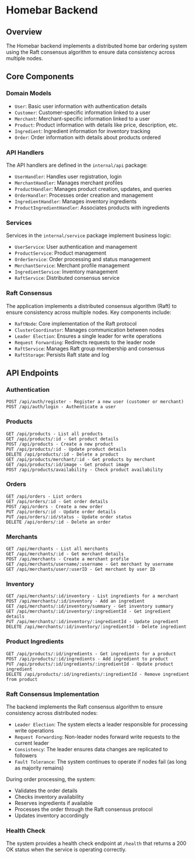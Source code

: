 # Homebar Backend

## Overview

The Homebar backend implements a distributed home bar ordering system using the Raft consensus algorithm to ensure data consistency across multiple nodes. 


## Core Components

### Domain Models
- `User`: Basic user information with authentication details
- `Customer`: Customer-specific information linked to a user
- `Merchant`: Merchant-specific information linked to a user
- `Product`: Product information with details like price, description, etc.
- `Ingredient`: Ingredient information for inventory tracking
- `Order`: Order information with details about products ordered

### API Handlers

The API handlers are defined in the `internal/api` package:

- `UserHandler`: Handles user registration, login
- `MerchantHandler`: Manages merchant profiles
- `ProductHandler`: Manages product creation, updates, and queries
- `OrderHandler`: Processes order creation and management
- `IngredientHandler`: Manages inventory ingredients
- `ProductIngredientHandler`: Associates products with ingredients

### Services

Services in the `internal/service` package implement business logic:

- `UserService`: User authentication and management
- `ProductService`: Product management
- `OrderService`: Order processing and status management
- `MerchantService`: Merchant profile management
- `IngredientService`: Inventory management
- `RaftService`: Distributed consensus service

### Raft Consensus

The application implements a distributed consensus algorithm (Raft) to ensure consistency across multiple nodes. Key components include:

- `RaftNode`: Core implementation of the Raft protocol
- `ClusterCoordinator`: Manages communication between nodes
- `Leader Election`: Ensures a single leader for write operations
- `Request Forwarding`: Redirects requests to the leader node
- `RaftService`: Manages Raft group membership and consensus
- `RaftStorage`: Persists Raft state and log


## API Endpoints

### Authentication

```
POST /api/auth/register - Register a new user (customer or merchant)
POST /api/auth/login - Authenticate a user
```

### Products

```
GET /api/products - List all products
GET /api/products/:id - Get product details
POST /api/products - Create a new product
PUT /api/products/:id - Update product details
DELETE /api/products/:id - Delete a product
GET /api/products/merchant/:id - Get products by merchant
GET /api/products/:id/image - Get product image
POST /api/products/availability - Check product availability
```

### Orders

```
GET /api/orders - List orders
GET /api/orders/:id - Get order details
POST /api/orders - Create a new order
PUT /api/orders/:id - Update order details
PUT /api/orders/:id/status - Update order status
DELETE /api/orders/:id - Delete an order
```

### Merchants

```
GET /api/merchants - List all merchants
GET /api/merchants/:id - Get merchant details
POST /api/merchants - Create a merchant profile
GET /api/merchants/username/:username - Get merchant by username
GET /api/merchants/user/:userID - Get merchant by user ID
```

### Inventory

```
GET /api/merchants/:id/inventory - List ingredients for a merchant
POST /api/merchants/:id/inventory - Add an ingredient
GET /api/merchants/:id/inventory/summary - Get inventory summary
GET /api/merchants/:id/inventory/:ingredientId - Get ingredient details
PUT /api/merchants/:id/inventory/:ingredientId - Update ingredient
DELETE /api/merchants/:id/inventory/:ingredientId - Delete ingredient
```


### Product Ingredients

```
GET /api/products/:id/ingredients - Get ingredients for a product
POST /api/products/:id/ingredients - Add ingredient to product
PUT /api/products/:id/ingredients/:ingredientId - Update product ingredient
DELETE /api/products/:id/ingredients/:ingredientId - Remove ingredient from product
```

### Raft Consensus Implementation

The backend implements the Raft consensus algorithm to ensure consistency across distributed nodes:

- `Leader Election`: The system elects a leader responsible for processing write operations
- `Request Forwarding`: Non-leader nodes forward write requests to the current leader
- `Consistency`: The leader ensures data changes are replicated to followers
- `Fault Tolerance`: The system continues to operate if nodes fail (as long as majority remains)

During order processing, the system:
- Validates the order details
- Checks inventory availability
- Reserves ingredients if available
- Processes the order through the Raft consensus protocol
- Updates inventory accordingly

### Health Check

The system provides a health check endpoint at `/health` that returns a 200 OK status when the service is operating correctly.


